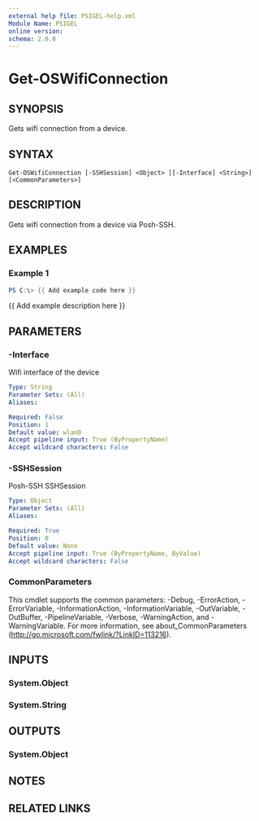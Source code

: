 ```yaml
---
external help file: PSIGEL-help.xml
Module Name: PSIGEL
online version:
schema: 2.0.0
---
```


# Get-OSWifiConnection

## SYNOPSIS
Gets wifi connection from a device.

## SYNTAX

```
Get-OSWifiConnection [-SSHSession] <Object> [[-Interface] <String>] [<CommonParameters>]
```

## DESCRIPTION
Gets wifi connection from a device via Posh-SSH.

## EXAMPLES

### Example 1
```powershell
PS C:\> {{ Add example code here }}
```

{{ Add example description here }}

## PARAMETERS

### -Interface
Wifi interface of the device

```yaml
Type: String
Parameter Sets: (All)
Aliases:

Required: False
Position: 1
Default value: wlan0
Accept pipeline input: True (ByPropertyName)
Accept wildcard characters: False
```

### -SSHSession
Posh-SSH SSHSession

```yaml
Type: Object
Parameter Sets: (All)
Aliases:

Required: True
Position: 0
Default value: None
Accept pipeline input: True (ByPropertyName, ByValue)
Accept wildcard characters: False
```

### CommonParameters
This cmdlet supports the common parameters: -Debug, -ErrorAction, -ErrorVariable, -InformationAction, -InformationVariable, -OutVariable, -OutBuffer, -PipelineVariable, -Verbose, -WarningAction, and -WarningVariable.
For more information, see about_CommonParameters (http://go.microsoft.com/fwlink/?LinkID=113216).

## INPUTS

### System.Object

### System.String

## OUTPUTS

### System.Object
## NOTES

## RELATED LINKS
